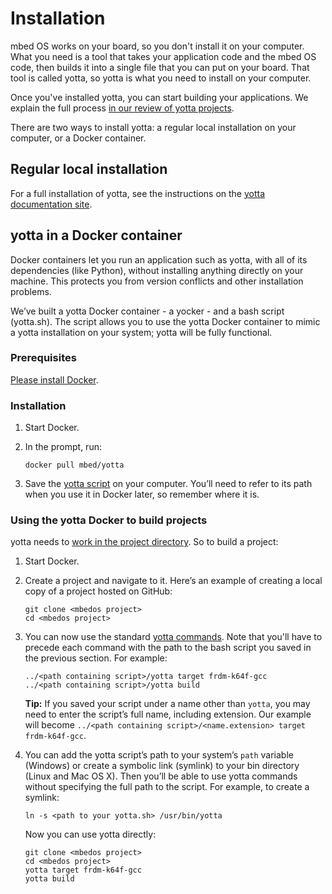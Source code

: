# Installation

mbed OS works on your board, so you don't install it on your computer. What you need is a tool that takes your application code and the mbed OS code, then builds it into a single file that you can put on your board. That tool is called yotta, so yotta is what you need to install on your computer.

Once you've installed yotta, you can start building your applications. We explain the full process [in our review of yotta projects](app_on_yotta.md).

There are two ways to install yotta: a regular local installation on your computer, or a Docker container.

## Regular local installation

For a full installation of yotta, see the instructions on the [yotta documentation site](http://yottadocs.mbed.com/#installing).

## yotta in a Docker container

Docker containers let you run an application such as yotta, with all of its dependencies (like Python), without installing anything directly on your machine. This protects you from version conflicts and other installation problems. 

We’ve built a yotta Docker container - a yocker - and a bash script (yotta.sh). The script allows you to use the yotta Docker container to mimic a yotta installation on your system; yotta will be fully functional.

### Prerequisites

[Please install Docker](https://www.docker.com/docker-toolbox).

### Installation

1. Start Docker. 

1. In the prompt, run:
	
	```
	docker pull mbed/yotta
	```

1. Save the [yotta script](Scripts/yotta) on your computer. You’ll need to refer to its path when you use it in Docker later, so remember where it is.

### Using the yotta Docker to build projects

yotta needs to [work in the project directory](). So to build a project:

1. Start Docker.

1. Create a project and navigate to it. Here’s an example of creating a local copy of a project hosted on GitHub:

	```
	git clone <mbedos project>
	cd <mbedos project>
	```

1. You can now use the standard [yotta commands](). Note that you'll have to precede each command with the path to the bash script you saved in the previous section. For example:

	```
	../<path containing script>/yotta target frdm-k64f-gcc
	../<path containing script>/yotta build
	```

	**Tip:** If you saved your script under a name other than ``yotta``, you may need to enter the script’s full name, including extension. Our example will become ``../<path containing script>/<name.extension> target frdm-k64f-gcc``.

1. You can add the yotta script’s path to your system’s ``path`` variable (Windows) or create a symbolic link (symlink) to your bin directory (Linux and Mac OS X). Then you’ll be able to use yotta commands without specifying the full path to the script. For example, to create a symlink:
	```
	ln -s <path to your yotta.sh> /usr/bin/yotta
	```
	
	Now you can use yotta directly:

	```
	git clone <mbedos project>
	cd <mbedos project>
	yotta target frdm-k64f-gcc
	yotta build
	```



